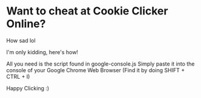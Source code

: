# Want to cheat at Cookie Clicker Online?
How sad lol

I'm only kidding, here's how!

All you need is the script found in google-console.js
Simply paste it into the console of your Google Chrome Web Browser (Find it by doing SHIFT + CTRL + I)


Happy Clicking :)
